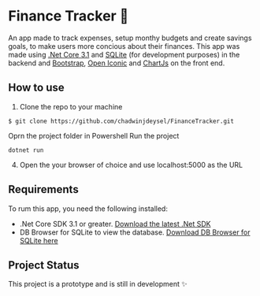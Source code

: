 # Finance Tracker :money_with_wings:
An app made to track expenses, setup monthy budgets and create savings goals, to make users more concious about their finances.
This app was made using [.Net Core 3.1](https://dotnet.microsoft.com) and [SQLite](https://www.sqlite.org/index.html) (for development purposes) in the backend and [Bootstrap](https://getbootstrap.com), [Open Iconic](https://useiconic.com/open) and [ChartJs](https://www.chartjs.org/) on the front end.

## How to use
1. Clone the repo to your machine
```
$ git clone https://github.com/chadwinjdeysel/FinanceTracker.git
```
Oprn the project folder in Powershell
Run the project
```
dotnet run
```
4. Open the your browser of choice and use localhost:5000 as the URL

## Requirements
To rum this app, you need the following installed: 
* .Net Core SDK 3.1 or greater. [Download the latest .Net SDK](https://sqlitebrowser.org/)
* DB Browser for SQLite to view the database. [Download DB Browser for SQLite here](https://sqlitebrowser.org/)

## Project Status
This project is a prototype and is still in development :sparkles:
